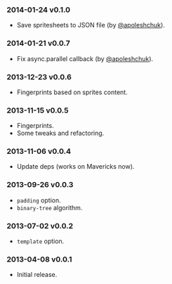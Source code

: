 ### 2014-01-24 v0.1.0

* Save spritesheets to JSON file (by [@apoleshchuk](https://github.com/apoleshchuk)).

### 2014-01-21 v0.0.7

* Fix async.parallel callback (by [@apoleshchuk](https://github.com/apoleshchuk)).

### 2013-12-23 v0.0.6

* Fingerprints based on sprites content.

### 2013-11-15 v0.0.5

* Fingerprints.
* Some tweaks and refactoring.

### 2013-11-06 v0.0.4

* Update deps (works on Mavericks now).

### 2013-09-26 v0.0.3

* `padding` option.
* `binary-tree` algorithm.

### 2013-07-02 v0.0.2

* `template` option.

### 2013-04-08 v0.0.1

* Initial release.
